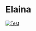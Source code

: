 # Elaina

[![Test](https://herokucdn.com/deploy/button.svg)](https://herokucdn.com/deploy?template=https://github.com/galogandangfc/darkfb)  
